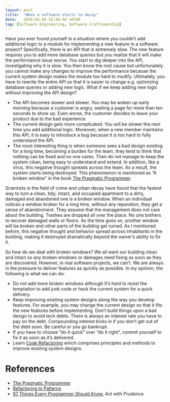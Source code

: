 ```yaml
---
layout: post
title:  "When a software starts to decay"
date:   2020-04-09 15:49:46 +0700
tag: [Software Engineering, Software Craftsmanship]
---
```

Have you ever found yourself in a situation where you couldn’t add additional logic to a module for implementing a new feature in a software project? Specifically, there is an API that is extremely slow. The new feature requires you to add more database queries but you realize that it will make the performance issue worse. You start to dig deeper into the API, investigating why it is slow. You then know the root cause but unfortunately you cannot make any changes to improve the performance because the current system design makes the module too hard to modify. Ultimately, you have to rewrite the entire API so that it is easier to change e.g. optimizing database queries or adding new logic. What if we keep adding new logic without improving the API design?

- The API becomes slower and slower. You may be woken up early morning because a customer is angry, waiting a page for more than ten seconds to show up. Even worse, the customer decides to leave your product due to the bad experience.
- The current design gets more complicated. You will be slower the next time you add additional logic. Moreover, when a new member maintains this API, it is easy to introduce a bug because it is too hard to fully understand the API.
- The most interesting thing is when someone sees a bad design existing for a long time, becoming a burden for the team, they tend to think that nothing can be fixed and no one cares. Then do not manage to keep the system clean, being easy to understand and extend. In addition, like a virus, this negative thought spreads across the team. As a result, the system starts being destroyed. This phenomenon is mentioned as “A broken window” in the book [The Pragmatic Programmer](https://www.amazon.com/Pragmatic-Programmer-special-David-Thomas/dp/0135957052/).

Scientists in the field of crime and urban decay have found that the fastest way to turn a clean, tidy, intact, and occupied apartment to a dirty, damaged and abandoned one is a broken window. When an individual notices a window broken for a long time, without any reparation, they get a sense of abandonment. They assume that the management does not care about the building. Trashes are dropped all over the place. No one bothers to recover damaged walls or floors. As the time goes on, another window will be broken and other parts of the building get ruined. As I mentioned before, this negative thought and behavior spread across inhabitants in the building, making it destroyed dramatically beyond the owner’s ability to fix it.

So how do we deal with broken windows? We all want our building clean and intact so any broken windows or damages need fixing as soon as they are discovered. However, in real software projects, we can’t. We are always in the pressure to deliver features as quickly as possible. In my opinion, the following is what we can do:
- Do not add more broken windows although It’s hard to resist the temptation to add junk code or hack the current system for a quick delivery.
- Keep improving existing system designs along the way you develop features. For example, you may change the current design so that it fits the new features before implementing. Don’t build things upon a bad design to avoid tech debts. There is always an interest rate you have to pay on the debt. Compounding interest kicks in if you don’t get out of the debt soon. Be careful or you go bankrupt.
- If you have to choose “do it quick” over “do it right”, commit yourself to fix it as soon as it’s delivered.
- Learn [Code Refactoring](https://en.wikipedia.org/wiki/Code_refactoring) which comprises principles and methods to improve existing system designs.

# References

- [The Pragmatic Programmer](https://www.amazon.com/Pragmatic-Programmer-special-David-Thomas/dp/0135957052/)
- [Refactoring to Patterns](https://www.amazon.com/Refactoring-Patterns-Joshua-Kerievsky/dp/0321213351)
- [97 Things Every Programmer Should Know](https://www.amazon.com/Things-Every-Programmer-Should-Know/dp/0596809484), Act with Prudence
